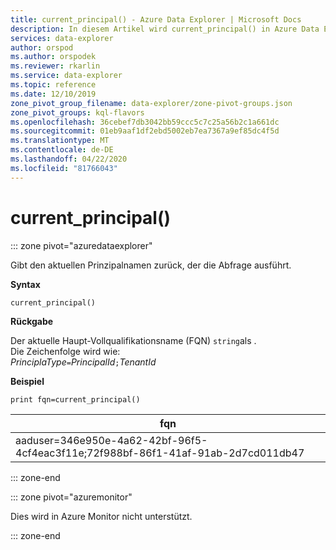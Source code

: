 ```yaml
---
title: current_principal() - Azure Data Explorer | Microsoft Docs
description: In diesem Artikel wird current_principal() in Azure Data Explorer beschrieben.
services: data-explorer
author: orspod
ms.author: orspodek
ms.reviewer: rkarlin
ms.service: data-explorer
ms.topic: reference
ms.date: 12/10/2019
zone_pivot_group_filename: data-explorer/zone-pivot-groups.json
zone_pivot_groups: kql-flavors
ms.openlocfilehash: 36cebef7db3042bb59ccc5c7c25a56b2c1a661dc
ms.sourcegitcommit: 01eb9aaf1df2ebd5002eb7ea7367a9ef85dc4f5d
ms.translationtype: MT
ms.contentlocale: de-DE
ms.lasthandoff: 04/22/2020
ms.locfileid: "81766043"
---
```

# <a name="current_principal"></a>current_principal()

::: zone pivot="azuredataexplorer"

Gibt den aktuellen Prinzipalnamen zurück, der die Abfrage ausführt.

**Syntax**

`current_principal()`

**Rückgabe**

Der aktuelle Haupt-Vollqualifikationsname (FQN) `string`als .  
Die Zeichenfolge wird wie:  
*PrinciplaType*`=`*PrincipalId*`;`*TenantId*

**Beispiel**

```kusto
print fqn=current_principal()
```

|fqn|
|---|
|aaduser=346e950e-4a62-42bf-96f5-4cf4eac3f11e;72f988bf-86f1-41af-91ab-2d7cd011db47|

::: zone-end

::: zone pivot="azuremonitor"

Dies wird in Azure Monitor nicht unterstützt.

::: zone-end
